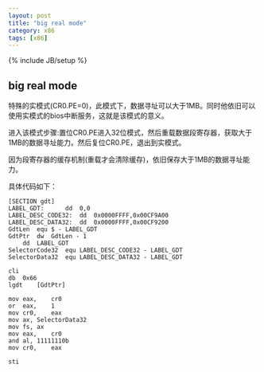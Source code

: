 ```yaml
---
layout: post
title: "big real mode"
category: x86
tags: [x86]
---
```

{% include JB/setup %}


## big real mode

特殊的实模式(CR0.PE=0)，此模式下，数据寻址可以大于1MB。同时他依旧可以使用实模式的bios中断服务，这就是该模式的意义。

进入该模式步骤:置位CR0.PE进入32位模式，然后重载数据段寄存器，获取大于1MB的数据寻址能力。然后复位CR0.PE，退出到实模式。

因为段寄存器的缓存机制(重载才会清除缓存)，依旧保存大于1MB的数据寻址能力。

具体代码如下：

    [SECTION gdt]  
    LABEL_GDT:      dd  0,0 
    LABEL_DESC_CODE32:  dd  0x0000FFFF,0x00CF9A00
    LABEL_DESC_DATA32:  dd  0x0000FFFF,0x00CF9200
    GdtLen  equ $ - LABEL_GDT
    GdtPtr  dw  GdtLen - 1 
        dd  LABEL_GDT
    SelectorCode32  equ LABEL_DESC_CODE32 - LABEL_GDT
    SelectorData32  equ LABEL_DESC_DATA32 - LABEL_GDT
    
    cli 
    db  0x66
    lgdt    [GdtPtr]
    
    mov eax,    cr0
    or  eax,    1
    mov cr0,    eax  
    mov ax, SelectorData32
    mov fs, ax
    mov eax,    cr0
    and al, 11111110b
    mov cr0,    eax
      
    sti


